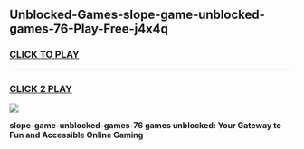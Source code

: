 
## Unblocked-Games-slope-game-unblocked-games-76-Play-Free-j4x4q
<h3>
<a href="https://premium76.site?title=slope-game-unblocked-games-76&ref=19M">CLICK TO PLAY</a></h3>
<hr>

<h3>
<a href="https://premium76.site?title=slope-game-unblocked-games-76&ref=19M">CLICK 2 PLAY</a>
  
</h3>

<a href="https://premium76.site?title=slope-game-unblocked-games-76&ref=19M"><img src="https://clearcache.store/games.png"></a>


**slope-game-unblocked-games-76 games unblocked: Your Gateway to Fun and Accessible Online Gaming**
